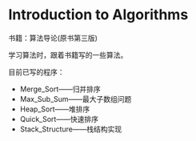 # Introduction to Algorithms

书籍：算法导论(原书第三版)

学习算法时，跟着书籍写的一些算法。

目前已写的程序：

- Merge_Sort——归并排序
- Max_Sub_Sum——最大子数组问题
- Heap_Sort——堆排序
- Quick_Sort——快速排序
- Stack_Structure——栈结构实现